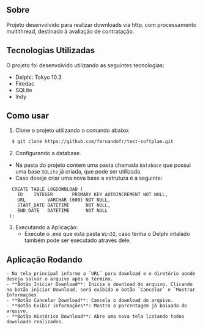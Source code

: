 ## Sobre

Projeto desenvolvido para realizar downloads via http, com processamento multithread, destinado à avaliação de contratação. 

## Tecnologias Utilizadas
  
O projeto foi desenvolvido utilizando as seguintes tecnologias:
 - Delphi: Tokyo 10.3
 - Firedac
 - SQLite
 - Indy


## Como usar

 1. Clone o projeto utilizando o comando abaixo:

```sh
  $ git clone https://github.com/fernandofr/test-softplan.git
```
 
 2. Configurando a database.
   - Na pasta do projeto contem uma pasta chamada `Database` que possui uma base `SQLite` já     criada, que pode ser utilizada.
   - Caso deseje criar uma nova base a estrutura é a seguinte:
   ```
     CREATE TABLE LOGDOWNLOAD (
       ID    INTEGER       PRIMARY KEY AUTOINCREMENT NOT NULL,
       URL        VARCHAR (600) NOT NULL,
       START_DATE DATETIME      NOT NULL,
       END_DATE   DATETIME      NOT NULL
    );
   ```

 3. Executando a Aplicação:
    - Execute o .exe que esta pasta `Win32`, caso tenha o Delphi intalado também pode ser executado através dele.


 ## Aplicação Rodando
    - Na tela principal informe a `URL` para download e o diretório aonde deseja salvar o arquivo após o término.
    - **Botão Iniciar Download**: Inicia o download do arquivo. Clicando no botão iniciar Download, será exibido o botão `Cancelar` e `Mostrar Informações` 
    - **Botão Cancelar Download**: Cancela o download do arquivo.
    - **Botão Exibir informações**: Mostra a porcentagem já baixada do arquivo.
    - **Botão Histórico Download**: Abre uma nova tela listando todos downloads realizados.
    
    

